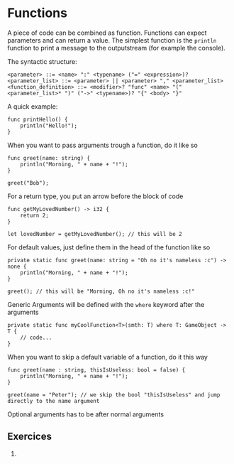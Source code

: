 # Functions


A piece of code can be combined as function. Functions can expect parameters and can return a value. The simplest function is the `println` function to print a message to the outputstream (for example the console).

The syntactic structure:
```ebnf
<parameter> ::= <name> ":" <typename> ("=" <expression>)?
<parameter_list> ::= <parameter> || <parameter> "," <parameter_list>
<function_definition> ::= <modifier>? "func" <name> "(" <parameter_list>* ")" ("->" <typename>)? "{" <body> "}"
```

A quick example:
```back
func printHello() {
    println("Hello!");
}
```

When you want to pass arguments trough a function, do it like so

```back
func greet(name: string) {
    println("Morning, " + name + "!");
}

greet("Bob");
```

For a return type, you put an arrow before the block of code

```back
func getMyLovedNumber() -> i32 {
    return 2;
}

let lovedNumber = getMyLovedNumber(); // this will be 2
```


For default values, just define them in the head of the function like so

```back
private static func greet(name: string = "Oh no it's nameless :c") -> none {
    println("Morning, " + name + "!"); 
}

greet(); // this will be "Morning, Oh no it's nameless :c!"
```

Generic Arguments will be defined with the `where` keyword after the arguments

```back
private static func myCoolFunction<T>(smth: T) where T: GameObject -> T {
    // code...
}
```

When you want to skip a default variable of a function, do it this way

```back
func greet(name : string, thisIsUseless: bool = false) {
    println("Morning, " + name + "!"); 
}

greet(name = "Peter"); // we skip the bool "thisIsUseless" and jump directly to the name argument
```

Optional arguments has to be after normal arguments

## Exercices

1. 